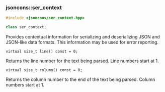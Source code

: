 ### jsoncons::ser_context

```c++
#include <jsoncons/ser_context.hpp>

class ser_context;
```

Provides contextual information for serializing and deserializing JSON and JSON-like data formats. This information may be used for error reporting.

    virtual size_t line() const = 0;
Returns the line number for the text being parsed.
Line numbers start at 1.

    virtual size_t column() const = 0; 
Returns the column number to the end of the text being parsed.
Column numbers start at 1.
    


